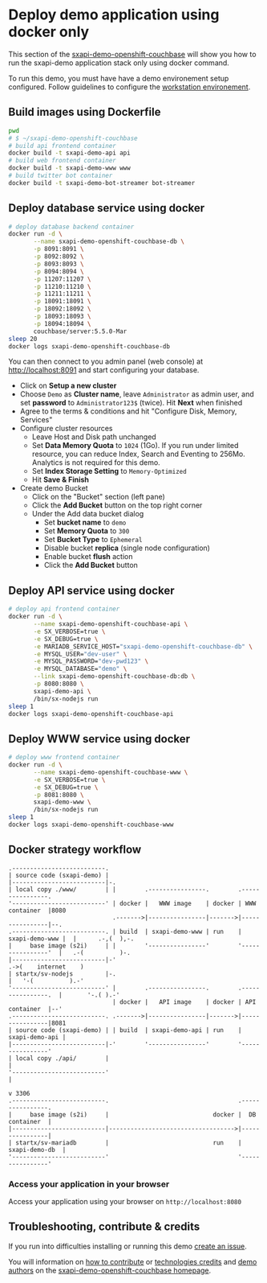 # Deploy demo application using docker only

This section of the [sxapi-demo-openshift-couchbase](https://github.com/startxfr/sxapi-demo-openshift-couchbase)
will show you how to run the sxapi-demo application stack only using docker command.

To run this demo, you must have have a demo environement setup configured. Follow guidelines 
to configure the [workstation environement](https://github.com/startxfr/sxapi-demo-openshift#setup-workstation-environement).

## Build images using Dockerfile

```bash
pwd
# $ ~/sxapi-demo-openshift-couchbase
# build api frontend container
docker build -t sxapi-demo-api api
# build web frontend container
docker build -t sxapi-demo-www www
# build twitter bot container
docker build -t sxapi-demo-bot-streamer bot-streamer
```

## Deploy database service using docker

```bash
# deploy database backend container
docker run -d \
       --name sxapi-demo-openshift-couchbase-db \
       -p 8091:8091 \
       -p 8092:8092 \
       -p 8093:8093 \
       -p 8094:8094 \
       -p 11207:11207 \
       -p 11210:11210 \
       -p 11211:11211 \
       -p 18091:18091 \
       -p 18092:18092 \
       -p 18093:18093 \
       -p 18094:18094 \
       couchbase/server:5.5.0-Mar
sleep 20
docker logs sxapi-demo-openshift-couchbase-db
```

You can then connect to you admin panel (web console) at [http://localhost:8091](http://localhost:8091) and start configuring your database.
- Click on **Setup a new cluster**
- Choose `Demo` as **Cluster name**, leave `Administrator` as admin user, and set **password** to `Administrator123$` (twice). Hit **Next** when finished
- Agree to the terms & conditions and hit "Configure Disk, Memory, Services"
- Configure cluster resources
  - Leave Host and Disk path unchanged
  - Set **Data Memory Quota** to `1024` (1Go). If you run under limited resource, you can reduce Index, Search and Eventing to 256Mo. Analytics is not required for this demo.
  - Set **Index Storage Setting** to `Memory-Optimized`
  - Hit **Save & Finish**
- Create demo Bucket
  - Click on the "Bucket" section (left pane)
  - Click the **Add Bucket** button on the top right corner
  - Under the Add data bucket dialog
    - Set **bucket name** to `demo`
    - Set **Memory Quota** to `300`
    - Set **Bucket Type** to `Ephemeral`
    - Disable bucket **replica** (single node configuration)
    - Enable bucket **flush** action
    - Click the **Add Bucket** button

## Deploy API service using docker

```bash
# deploy api frontend container
docker run -d \
       --name sxapi-demo-openshift-couchbase-api \
       -e SX_VERBOSE=true \
       -e SX_DEBUG=true \
       -e MARIADB_SERVICE_HOST="sxapi-demo-openshift-couchbase-db" \
       -e MYSQL_USER="dev-user" \
       -e MYSQL_PASSWORD="dev-pwd123" \
       -e MYSQL_DATABASE="demo" \
       --link sxapi-demo-openshift-couchbase-db:db \
       -p 8080:8080 \
       sxapi-demo-api \
       /bin/sx-nodejs run
sleep 1
docker logs sxapi-demo-openshift-couchbase-api
```

## Deploy WWW service using docker

```bash
# deploy www frontend container
docker run -d \
       --name sxapi-demo-openshift-couchbase-www \
       -e SX_VERBOSE=true \
       -e SX_DEBUG=true \
       -p 8081:8080 \
       sxapi-demo-www \
       /bin/sx-nodejs run
sleep 1
docker logs sxapi-demo-openshift-couchbase-www
```

## Docker strategy workflow

```
.--------------------------.
| source code (sxapi-demo) |
|--------------------------|-.
| local copy ./www/        | |        .----------------.        .----------------.
'--------------------------' | docker |   WWW image    | docker | WWW container  |8080
                             .------->|----------------|------->|----------------|--.
.--------------------------. | build  | sxapi-demo-www | run    | sxapi-demo-www |  |      .-,(  ),-.    
|     base image (s2i)     | |        '----------------'        '----------------'  |   .-(          )-. 
|--------------------------|-'                                                      .->(    internet    )
| startx/sv-nodejs         |-.                                                      |   '-(          ).-'
'--------------------------' |        .----------------.        .----------------.  |       '-.( ).-'    
                             | docker |   API image    | docker | API container  |--'
.--------------------------. .------->|----------------|------->|----------------|8081
| source code (sxapi-demo) | | build  | sxapi-demo-api | run    | sxapi-demo-api |
|--------------------------|-'        '----------------'        '----------------'
| local copy ./api/        |                                             |
'--------------------------'                                             |
                                                                         v 3306
.--------------------------.                                    .----------------.
|     base image (s2i)     |                             docker |  DB container  |
|--------------------------|----------------------------------->|----------------|
| startx/sv-mariadb        |                             run    | sxapi-demo-db  |
'--------------------------'                                    '----------------'
```

### Access your application in your browser

Access your application using your browser on `http://localhost:8080`


## Troubleshooting, contribute & credits

If you run into difficulties installing or running this demo [create an issue](https://github.com/startxfr/sxapi-demo-openshift-couchbase/issues/new).

You will information on [how to contribute](https://github.com/startxfr/sxapi-demo-openshift-couchbase#contributing) or 
[technologies credits](https://github.com/startxfr/sxapi-demo-openshift-couchbase#built-with) and
[demo authors](https://github.com/startxfr/sxapi-demo-openshift-couchbase#authors) on the 
[sxapi-demo-openshift-couchbase homepage](https://github.com/startxfr/sxapi-demo-openshift-couchbase).